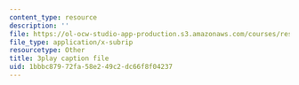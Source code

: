 ```yaml
---
content_type: resource
description: ''
file: https://ol-ocw-studio-app-production.s3.amazonaws.com/courses/res-10-s95-physics-of-covid-19-transmission-fall-2020/1bbbc87972fa58e249c2dc66f8f04237_lFDL2Qif2vE.srt
file_type: application/x-subrip
resourcetype: Other
title: 3play caption file
uid: 1bbbc879-72fa-58e2-49c2-dc66f8f04237
---
```

